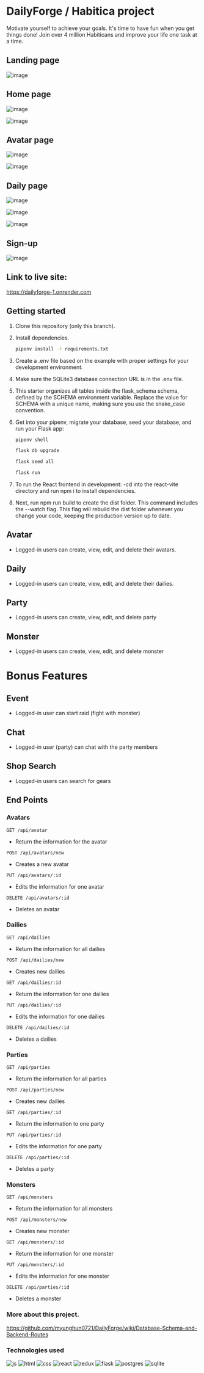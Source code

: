# DailyForge / Habitica project
Motivate yourself to achieve your goals.
It's time to have fun when you get things done! Join over 4 million Habiticans and improve your life one task at a time.

## Landing page
![image](https://github.com/myunghun0721/DailyForge/assets/46683500/1948206d-c571-48be-a95f-168e1681d56f)

## Home page
![image](https://github.com/myunghun0721/DailyForge/assets/46683500/8bfd2c74-f7f3-4d31-84b9-bac94d571851)

![image](https://github.com/myunghun0721/DailyForge/assets/46683500/175105dd-504d-4798-aaf2-0db58620030d)

## Avatar page
![image](https://github.com/myunghun0721/DailyForge/assets/46683500/28a70aac-8f53-4495-b273-f5fb0e048d96)

![image](https://github.com/myunghun0721/DailyForge/assets/46683500/3bee85af-fdbb-4529-bc7f-8c90dfcbca1b)

## Daily page
![image](https://github.com/myunghun0721/DailyForge/assets/46683500/aac0009c-f729-4fad-84bd-0e10a6ec2750)

![image](https://github.com/myunghun0721/DailyForge/assets/46683500/c847b4f0-2c8f-498e-b46a-922937e74ee3)

![image](https://github.com/myunghun0721/DailyForge/assets/46683500/d4f7dc4b-e565-414a-87e6-1f98deb720d1)

## Sign-up
![image](https://github.com/myunghun0721/DailyForge/assets/46683500/3b27c455-bb5f-4b07-a6a2-8a50643ada64)


## Link to live site:
https://dailyforge-1.onrender.com

## Getting started

1. Clone this repository (only this branch).

2. Install dependencies.

   ```bash
   pipenv install -r requirements.txt
   ```
3. Create a .env file based on the example with proper settings for your development environment.
4. Make sure the SQLite3 database connection URL is in the .env file.
5. This starter organizes all tables inside the flask_schema schema, defined by the SCHEMA environment variable. Replace the value for SCHEMA with a unique name, making sure you use the snake_case convention.
6. Get into your pipenv, migrate your database, seed your database, and run your Flask app:
   ```bash
   pipenv shell
   ```
   ```bash
   flask db upgrade
   ```
   ```bash
   flask seed all
   ```
   ```bash
   flask run
   ```
7. To run the React frontend in development: -cd into the react-vite directory and run npm i to install dependencies.
8. Next, run npm run build to create the dist folder. This command includes the --watch flag. This flag will rebuild the dist folder whenever you change your code, keeping the production version up to date.

## Avatar
* Logged-in users can create, view, edit, and delete their avatars.

## Daily
* Logged-in users can create, view, edit, and delete their dailies.

## Party
* Logged-in users can create, view, edit, and delete party

## Monster
* Logged-in users can create, view, edit, and delete monster

# Bonus Features
## Event
* Logged-in user can start raid (fight with monster)

## Chat
* Logged-in user (party) can chat with the party members

## Shop Search
* Logged-in users can search for gears

## End Points
### Avatars
`GET /api/avatar`
  * Return the information for the avatar

`POST /api/avatars/new`
  * Creates a new avatar

`PUT /api/avatars/:id`
  * Edits the information for one avatar

`DELETE /api/avatars/:id`
  * Deletes an avatar

### Dailies
`GET /api/dailies`
  * Return the information for all dailies

`POST /api/dailies/new`
  * Creates new dailies

`GET /api/dailies/:id`
  * Return the information for one dailies

`PUT /api/dailies/:id`
  * Edits the information for one dailies

`DELETE /api/dailies/:id`
  * Deletes a dailies

### Parties
`GET /api/parties`
  * Return the information for all parties

`POST /api/parties/new`
  * Creates new dailies

`GET /api/parties/:id`
  * Return the information to one party

`PUT /api/parties/:id`
  * Edits the information for one party

`DELETE /api/parties/:id`
  * Deletes a party

### Monsters
`GET /api/monsters`
  * Return the information for all monsters

`POST /api/monsters/new`
  * Creates new monster

`GET /api/monsters/:id`
  * Return the information for one monster

`PUT /api/monsters/:id`
  * Edits the information for one monster

`DELETE /api/parties/:id`
  * Deletes a monster

### More about this project.
https://github.com/myunghun0721/DailyForge/wiki/Database-Schema-and-Backend-Routes

### Technologies used
![js](https://img.shields.io/badge/JavaScript-F7DF1E?style=for-the-badge&logo=JavaScript&logoColor=white)
![html](https://img.shields.io/badge/HTML5-E34F26?style=for-the-badge&logo=html5&logoColor=white)
![css](https://img.shields.io/badge/CSS3-1572B6?style=for-the-badge&logo=css3&logoColor=white)
![react](https://img.shields.io/badge/React-20232A?style=for-the-badge&logo=react&logoColor=61DAFB)
![redux](https://img.shields.io/badge/Redux-593D88?style=for-the-badge&logo=redux&logoColor=white)
![flask](https://img.shields.io/badge/Flask-000000?style=for-the-badge&logo=flask&logoColor=white)
![postgres](https://img.shields.io/badge/PostgreSQL-316192?style=for-the-badge&logo=postgresql&logoColor=white)
![sqlite](https://img.shields.io/badge/SQLite-07405E?style=for-the-badge&logo=sqlite&logoColor=white)
